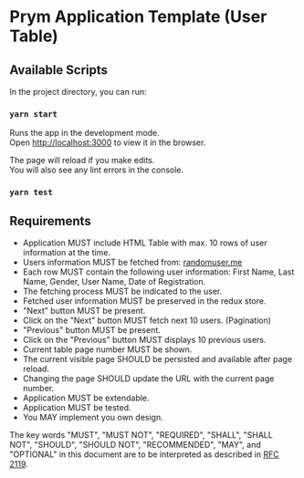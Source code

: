 # Prym Application Template (User Table)

## Available Scripts

In the project directory, you can run:

### `yarn start`

Runs the app in the development mode.\
Open [http://localhost:3000](http://localhost:3000) to view it in the browser.

The page will reload if you make edits.\
You will also see any lint errors in the console.

### `yarn test`

## Requirements
* Application MUST include HTML Table with max. 10 rows of user information at the time.
* Users information MUST be fetched from: [randomuser.me](https://randomuser.me/)
* Each row MUST contain the following user information: First Name, Last Name, Gender, User Name, Date of Registration.
* The fetching process MUST be indicated to the user.
* Fetched user information MUST be preserved in the redux store. 
* "Next" button MUST be present.
* Click on the "Next" button MUST fetch next 10 users. (Pagination)
* "Previous" button MUST be present.
* Click on the "Previous" button MUST displays 10 previous users.
* Current table page number MUST be shown.
* The current visible page SHOULD be persisted and available after page reload.
* Changing the page SHOULD update the URL with the current page number.
* Application MUST be extendable.
* Application MUST be tested.
* You MAY implement you own design.

The key words "MUST", "MUST NOT", "REQUIRED", "SHALL", "SHALL
NOT", "SHOULD", "SHOULD NOT", "RECOMMENDED",  "MAY", and
"OPTIONAL" in this document are to be interpreted as described in
[RFC 2119](https://www.ietf.org/rfc/rfc2119.txt).